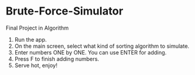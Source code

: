 # Brute-Force-Simulator
Final Project in Algorithm

1. Run the app.
2. On the main screen, select what kind of sorting algorithm to simulate.
3. Enter numbers ONE by ONE. You can use ENTER for adding. 
4. Press F to finish adding numbers.
5. Serve hot, enjoy!
